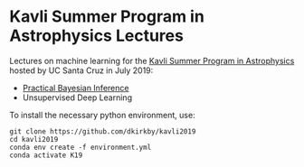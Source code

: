 # Kavli Summer Program in Astrophysics Lectures

Lectures on machine learning for the [Kavli Summer Program in Astrophysics](https://kspa.soe.ucsc.edu/) hosted by UC Santa Cruz in July 2019:
 - [Practical Bayesian Inference](https://nbviewer.jupyter.org/format/slides/github/dkirkby/kavli2019/blob/master/Lecture1.ipynb#/)
 - Unsupervised Deep Learning

To install the necessary python environment, use:
```
git clone https://github.com/dkirkby/kavli2019
cd kavli2019
conda env create -f environment.yml
conda activate K19
```
